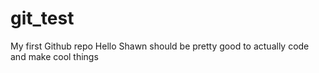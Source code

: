 # git_test
My first Github repo 
Hello Shawn
should be pretty good to actually code and make cool things
